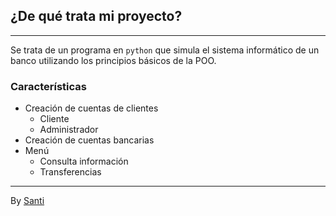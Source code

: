 ## ¿De qué trata mi proyecto?
---
Se trata de un programa en `python` que simula el sistema informático de un banco utilizando los principios básicos de la POO.

### Características
- Creación de cuentas de clientes
	- Cliente
	- Administrador
- Creación de cuentas bancarias 
- Menú
	- Consulta información
	- Transferencias

---
By [Santi](https://github.com/saantii-17/)
